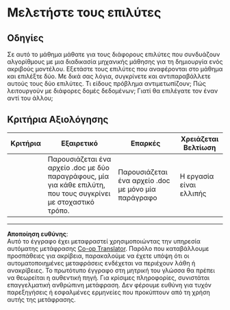 <!--
CO_OP_TRANSLATOR_METADATA:
{
  "original_hash": "de6025f96841498b0577e9d1aee18d1f",
  "translation_date": "2025-09-05T00:45:46+00:00",
  "source_file": "4-Classification/2-Classifiers-1/assignment.md",
  "language_code": "el"
}
-->
# Μελετήστε τους επιλύτες
## Οδηγίες

Σε αυτό το μάθημα μάθατε για τους διάφορους επιλύτες που συνδυάζουν αλγορίθμους με μια διαδικασία μηχανικής μάθησης για τη δημιουργία ενός ακριβούς μοντέλου. Εξετάστε τους επιλύτες που αναφέρονται στο μάθημα και επιλέξτε δύο. Με δικά σας λόγια, συγκρίνετε και αντιπαραβάλλετε αυτούς τους δύο επιλύτες. Τι είδους πρόβλημα αντιμετωπίζουν; Πώς λειτουργούν με διάφορες δομές δεδομένων; Γιατί θα επιλέγατε τον έναν αντί του άλλου; 
## Κριτήρια Αξιολόγησης

| Κριτήρια | Εξαιρετικό                                                                                     | Επαρκές                                         | Χρειάζεται Βελτίωση          |
| -------- | ---------------------------------------------------------------------------------------------- | ------------------------------------------------ | ---------------------------- |
|          | Παρουσιάζεται ένα αρχείο .doc με δύο παραγράφους, μία για κάθε επιλύτη, που τους συγκρίνει με στοχαστικό τρόπο. | Παρουσιάζεται ένα αρχείο .doc με μόνο μία παράγραφο | Η εργασία είναι ελλιπής |

---

**Αποποίηση ευθύνης**:  
Αυτό το έγγραφο έχει μεταφραστεί χρησιμοποιώντας την υπηρεσία αυτόματης μετάφρασης [Co-op Translator](https://github.com/Azure/co-op-translator). Παρόλο που καταβάλλουμε προσπάθειες για ακρίβεια, παρακαλούμε να έχετε υπόψη ότι οι αυτοματοποιημένες μεταφράσεις ενδέχεται να περιέχουν λάθη ή ανακρίβειες. Το πρωτότυπο έγγραφο στη μητρική του γλώσσα θα πρέπει να θεωρείται η αυθεντική πηγή. Για κρίσιμες πληροφορίες, συνιστάται επαγγελματική ανθρώπινη μετάφραση. Δεν φέρουμε ευθύνη για τυχόν παρεξηγήσεις ή εσφαλμένες ερμηνείες που προκύπτουν από τη χρήση αυτής της μετάφρασης.